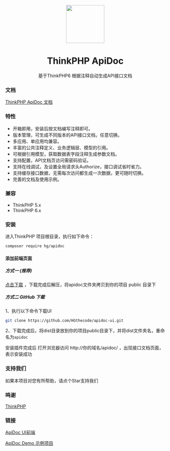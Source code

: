 <p align="center">
  <a href="#">
    <img width="120" src="https://hgthecode.github.io/thinkphp-apidoc/images/logo.png">
  </a>
</p>

<h1 align="center">
  <a target="_blank">ThinkPHP ApiDoc</a>
</h1>

<div align="center">

基于ThinkPHP6 根据注释自动生成API接口文档

</div>


### 文档
<a href="https://hgthecode.github.io/thinkphp-apidoc/">ThinkPHP ApiDoc 文档</a>

### 特性

- 开箱即用，安装后按文档编写注释即可。
- 版本管理，可生成不同版本的API接口文档，任意切换。
- 多应用、单应用均兼容。
- 丰富的公共注释定义、业务逻辑层、模型的引用。
- 可根据引用模型，获取数据表字段注释生成参数文档。
- 支持配置，API文档页访问需密码验证。
- 支持在线调试，及设置全局请求头Authorize，接口调试省时省力。
- 支持缓存接口数据，无需每次访问都生成一次数据，更可随时切换。
- 完善的文档及使用示例。

### 兼容

- ThinkPHP 5.x 
- ThinkPHP 6.x 

### 安装
进入ThinkPHP 项目根目录，执行如下命令：
```sh
composer require hg/apidoc
```

#### 添加前端页面

##### 方式一 (推荐)

[点击下载](https://apidoc.demo.hg-code.com/download/apidoc.zip) ，下载完成后解压，将apidoc文件夹拷贝到你的项目 public 目录下

##### 方式二 GitHub 下载
 1、执行以下命令下载UI
```sh
git clone https://github.com/HGthecode/apidoc-ui.git
```
 2、下载完成后，将dist目录放到你的项目public目录下，并将dist文件夹名，重命名为`apidoc`

安装插件完成后 打开浏览器访问   http://你的域名/apidoc/ ，出现接口文档页面，表示安装成功


### 支持我们
如果本项目对您有所帮助，请点个Star支持我们

### 鸣谢
[ThinkPHP](http://www.thinkphp.cn/) 

### 链接
 <a href="https://github.com/HGthecode/apidoc-ui" target="_blank">ApiDoc UI前端</a>
 
 <a href="https://github.com/HGthecode/thinkphp-apidoc-demo" target="_blank">ApiDoc Demo 示例项目</a>

